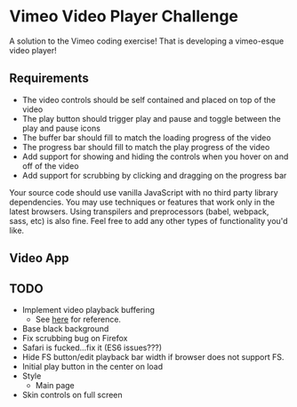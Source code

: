 # Vimeo Video Player Challenge

A solution to the Vimeo coding exercise! That is developing a vimeo-esque video player!

## Requirements

* The video controls should be self contained and placed on top of the video
* The play button should trigger play and pause and toggle between the play and pause icons
* The buffer bar should fill to match the loading progress of the video
* The progress bar should fill to match the play progress of the video
* Add support for showing and hiding the controls when you hover on and off of the video
* Add support for scrubbing by clicking and dragging on the progress bar

Your source code should use vanilla JavaScript with no third party library dependencies. You may use techniques or features that work only in the latest browsers. Using transpilers and preprocessors (babel, webpack, sass, etc) is also fine. Feel free to add any other types of functionality you'd like.

## Video App


## TODO

* Implement video playback buffering
  * See [here](http://www.w3schools.com/tags/av_prop_buffered.asp) for reference.
* Base black background
* Fix scrubbing bug on Firefox
* Safari is fucked...fix it (ES6 issues???)
* Hide FS button/edit playback bar width if browser does not support FS.
* Initial play button in the center on load
* Style
  * Main page
* Skin controls on full screen
